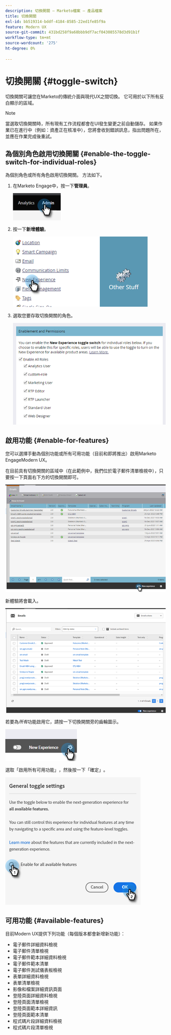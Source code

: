 ```yaml
---
description: 切換開關 — Marketo檔案 — 產品檔案
title: 切換開關
exl-id: bb519314-bddf-4184-8585-22ed1fe85f9a
feature: Modern UX
source-git-commit: 431bd258f9a68bbb9df7acf043085578d3d91b1f
workflow-type: tm+mt
source-wordcount: '275'
ht-degree: 0%

---
```


# 切換開關 {#toggle-switch}

切換開關可讓您在Marketo的傳統介面與現代UX之間切換。 它可用於以下所有反白顯示的區域。

>[!NOTE]
>
>當選取切換開關時，所有現有工作流程都會在UI發生變更之前自動儲存。 如果作業已在進行中（例如：資產正在核准中），您將會收到錯誤訊息，指出問題所在，並應在作業完成後重試。

## 為個別角色啟用切換開關 {#enable-the-toggle-switch-for-individual-roles}

為個別角色或所有角色啟用切換開關。 方法如下。

1. 在Marketo Engage中，按一下&#x200B;**管理員**。

   ![](assets/toggle-switch-1.png)

1. 按一下&#x200B;**新增體驗**。

   ![](assets/toggle-switch-2.png)

1. 選取您要存取切換開關的角色。

   ![](assets/toggle-switch-3.png)

## 啟用功能 {#enable-for-features}

您可以選擇手動為個別功能或所有可用功能（目前和即將推出）啟用Marketo EngageModern UX。

在目前具有切換開關的區域中（在此範例中，我們位於電子郵件清單檢視中），只要按一下頁面右下方的切換開關即可。

![](assets/toggle-switch-4.png)

新體驗將會載入。

![](assets/toggle-switch-5.png)

若要為&#x200B;_所有_&#x200B;功能啟用它，請按一下切換開關旁的齒輪圖示。

![](assets/toggle-switch-6.png)

選取「啟用所有可用功能」**&#x200B;**，然後按一下「確定」**&#x200B;**。

![](assets/toggle-switch-7.png)

## 可用功能 {#available-features}

目前Modern UX提供下列功能（每個版本都會新增新功能）：

* 電子郵件詳細資料檢視
* 電子郵件清單檢視
* 電子郵件範本詳細資料檢視
* 電子郵件範本清單
* 電子郵件測試儀表板檢視
* 表單詳細資料檢視
* 表單清單檢視
* 影像和檔案詳細資訊頁面
* 登陸頁面詳細資料檢視
* 登陸頁面清單檢視
* 登陸頁面範本詳細資訊
* 登陸頁面範本清單
* 程式碼片段詳細資料檢視
* 程式碼片段清單檢視




